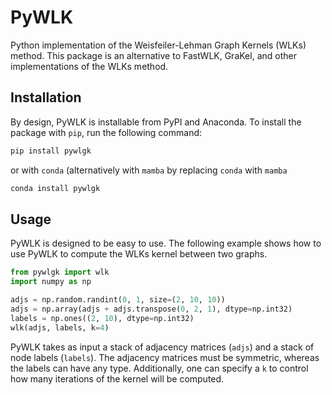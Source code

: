 # PyWLK

Python implementation of the Weisfeiler-Lehman Graph Kernels (WLKs) method.
This package is an alternative to FastWLK, GraKel, and other implementations of the WLKs method.

## Installation

By design, PyWLK is installable from PyPI and Anaconda. To install the package with `pip`, run the following command:

```bash
pip install pywlgk
```

or with `conda` (alternatively with `mamba` by replacing `conda` with `mamba`

```bash
conda install pywlgk
```

## Usage

PyWLK is designed to be easy to use. The following example shows how to use PyWLK to compute the WLKs kernel between 
two graphs.

```python
from pywlgk import wlk
import numpy as np

adjs = np.random.randint(0, 1, size=(2, 10, 10))
adjs = np.array(adjs + adjs.transpose(0, 2, 1), dtype=np.int32)
labels = np.ones((2, 10), dtype=np.int32)
wlk(adjs, labels, k=4)
```

PyWLK takes as input a stack of adjacency matrices (`adjs`) and a stack of node labels (`labels`). The adjacency 
matrices must be symmetric, whereas the labels can have any type. Additionally, one can specify a `k` to control how 
many iterations of the kernel will be computed.
